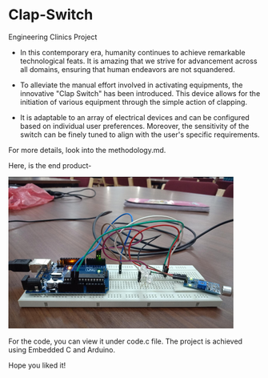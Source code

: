 # Clap-Switch
Engineering Clinics Project

- In this contemporary era, humanity continues to achieve remarkable technological feats. It is amazing that we strive for advancement across all domains, ensuring that human endeavors are not squandered. 

- To alleviate the manual effort involved in activating equipments, the innovative "Clap Switch" has been introduced. This device allows for the initiation of various equipment through the simple action of clapping. 

- It is adaptable to an array of electrical devices and can be configured based on individual user preferences. Moreover, the sensitivity of the switch can be finely tuned to align with the user's specific requirements.

For more details, look into the methodology.md. 

Here, is the end product-

<img src="/img/clap_switch.PNG" width="450"/>

For the code, you can view it under code.c file. The project is achieved using Embedded C and Arduino.

Hope you liked it!

